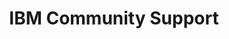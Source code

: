 ---
title: "IBM Community Support"
description: "Use IBM Event Streams GitHub to open any issues now."
externalURL: https://github.com/IBM/event-streams/issues/new?template=issue.md&labels=bug
section: "Open an Issue"
cardType: "large"
---